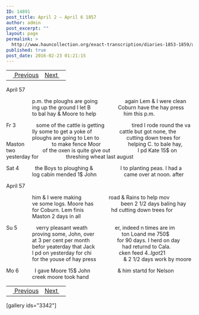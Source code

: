 ```yaml
---
ID: 14891
post_title: April 2 – April 6 1857
author: admin
post_excerpt: ""
layout: page
permalink: >
  http://www.hauncollection.org/exact-transcription/diaries-1853-1859/april-2-april-6-1857/
published: true
post_date: 2016-02-23 01:21:15
---
```

<table style="width: 100%;" align="center">
<tbody>
<tr>
<td><a href="http://www.hauncollection.org/version-2/diaries-1853-1859/march-31-april-2-1857/"><img src="https://lh3.googleusercontent.com/-EFJpxxNiPNw/VqgtWBCZrMI/AAAAAAAAAFU/WfY4lPFWWkg/s800-Ic42/Soeb-Plain-Arrows-8-10px.png" alt="" width="10" height="10" /> Previous</a></td>
<td style="text-align: right;"><a href="http://www.hauncollection.org/version-2/diaries-1853-1859/april-6-april-9-1857/">Next <img src="https://lh3.googleusercontent.com/-67k0cYlpXHw/VqgtWKz1MXI/AAAAAAAAAFU/k9PW_Piyurk/s800-Ic42/Soeb-Plain-Arrows-5-10px.png" alt="" width="10" height="10" /></a></td>
</tr>
</tbody>
</table>
April 57

<span style="margin-left: 70px;">p.m. the ploughs are going
<span style="margin-left: 70px;">again Lem &amp; I were clean
<span style="margin-left: 70px;">ing up the ground I let B
<span style="margin-left: 70px;">Coburn have the hay press
<span style="margin-left: 70px;">to bal hay &amp; Moore to help
<span style="margin-left: 70px;">him this p.m.</span></span></span></span></span></span>

Fr 3              some of the cattle is getting
<span style="margin-left: 70px;">tired I rode round the va
<span style="margin-left: 70px;">lly some to get a yoke of
<span style="margin-left: 70px;">cattle but got none, the
<span style="margin-left: 70px;">ploughs are going to Len to
<span style="margin-left: 70px;">cutting down trees for Maston
<span style="margin-left: 70px;">to make fence Moor
<span style="margin-left: 70px;">helping C. to bale hay, two
<span style="margin-left: 70px;">of the oxen is quite give out
<span style="margin-left: 70px;">I pd Kate 15$ on yesterday for
<span style="margin-left: 70px;">threshing wheat last august</span></span></span></span></span></span></span></span></span></span>

Sat 4           the Boys to ploughing &amp;
<span style="margin-left: 70px;">I to planting peas. I had a
<span style="margin-left: 70px;">log cabin mended 1$ John
<span style="margin-left: 70px;">came over at noon. after</span></span></span>

April 57

<span style="margin-left: 70px;">him &amp; I were making
<span style="margin-left: 70px;">road &amp; Rains to help mov
<span style="margin-left: 70px;">ve some logs. Moore has
<span style="margin-left: 70px;">been 2 1/2 days baling hay
<span style="margin-left: 70px;">for Coburn. Lem finis
<span style="margin-left: 70px;">hd cutting down trees for
<span style="margin-left: 70px;">Maston 2 days in all</span></span></span></span></span></span></span>

Su 5             verry pleasant weath
<span style="margin-left: 70px;">er, indeed n times are im
<span style="margin-left: 70px;">proving some, John, over
<span style="margin-left: 70px;">ton Loand me 750$
<span style="margin-left: 70px;">at 3 per cent per month
<span style="margin-left: 70px;">for 90 days. I herd on day
<span style="margin-left: 70px;">befor yeaterday that Jack
<span style="margin-left: 70px;">had returnd to Cala.
<span style="margin-left: 70px;">I pd on yesterday for chi
<span style="margin-left: 70px;">cken feed 4$.. I got 21$
<span style="margin-left: 70px;">for the youse of hay press
<span style="margin-left: 70px;">&amp; 2 1/2 days work by moore</span></span></span></span></span></span></span></span></span></span></span>

Mo 6           I gave Moore 15$ John
<span style="margin-left: 70px;">&amp; him startd for Nelson
<span style="margin-left: 70px;">creek moore took hand</span></span>
<table style="width: 100%;" align="center">
<tbody>
<tr>
<td><a href="http://www.hauncollection.org/version-2/diaries-1853-1859/march-31-april-2-1857/"><img src="https://lh3.googleusercontent.com/-EFJpxxNiPNw/VqgtWBCZrMI/AAAAAAAAAFU/WfY4lPFWWkg/s800-Ic42/Soeb-Plain-Arrows-8-10px.png" alt="" width="10" height="10" /> Previous</a></td>
<td style="text-align: right;"><a href="http://www.hauncollection.org/version-2/diaries-1853-1859/april-6-april-9-1857/">Next <img src="https://lh3.googleusercontent.com/-67k0cYlpXHw/VqgtWKz1MXI/AAAAAAAAAFU/k9PW_Piyurk/s800-Ic42/Soeb-Plain-Arrows-5-10px.png" alt="" width="10" height="10" /></a></td>
</tr>
</tbody>
</table>
[gallery ids="3342"]